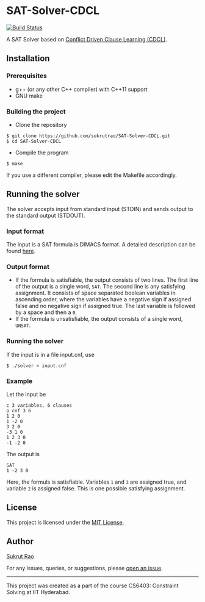 # SAT-Solver-CDCL

[![Build Status](https://travis-ci.com/sukrutrao/SAT-Solver-CDCL.svg?branch=master)](https://travis-ci.com/sukrutrao/SAT-Solver-CDCL)

A SAT Solver based on [Conflict Driven Clause Learning (CDCL)](https://en.wikipedia.org/wiki/Conflict-Driven_Clause_Learning).

## Installation

### Prerequisites

* g++ (or any other C++ compiler) with C++11 support
* GNU make

### Building the project

* Clone the repository
```
$ git clone https://github.com/sukrutrao/SAT-Solver-CDCL.git
$ cd SAT-Solver-CDCL
```

* Compile the program
```
$ make
```

If you use a different compiler, please edit the Makefile accordingly.

## Running the solver

The solver accepts input from standard input (STDIN) and sends output to the standard output (STDOUT).

### Input format
The input is a SAT formula is DIMACS format. A detailed description can be found [here](http://www.satcompetition.org/2009/format-benchmarks2009.html).

### Output format
* If the formula is satisfiable, the output consists of two lines. The first line of the output is a single word, `SAT`. The second line is any satisfying assignment. It consists of space separated boolean variables in ascending order, where the variables have a negative sign if assigned false and no negative sign if assigned true. The last variable is followed by a space and then a `0`.
* If the formula is unsatisfiable, the output consists of a single word, `UNSAT`.

### Running the solver
If the input is in a file input.cnf, use
```
$ ./solver < input.cnf
```

### Example
Let the input be
```
c 3 variables, 6 clauses
p cnf 3 6
1 2 0
1 -2 0
3 2 0
-3 1 0
1 2 3 0
-1 -2 0
```

The output is
```
SAT
1 -2 3 0
```

Here, the formuls is satisfiable. Variables `1` and `3` are assigned true, and variable `2` is assigned false. This is one possible satisfying assignment.

## License
This project is licensed under the [MIT License](LICENSE).

## Author
[Sukrut Rao](https://sukrutrao.github.io)

For any issues, queries, or suggestions, please [open an issue](https://github.com/sukrutrao/SAT-Solver-CDCL/issues/new).

---

This project was created as a part of the course CS6403: Constraint Solving at IIT Hyderabad.